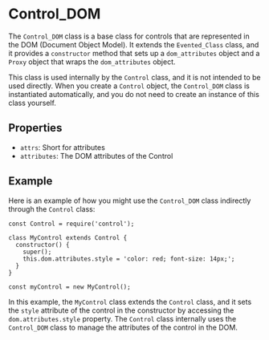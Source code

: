 # Control_DOM

The `Control_DOM` class is a base class for controls that are represented in the DOM (Document Object Model). It extends the `Evented_Class` class, and it provides a `constructor` method that sets up a `dom_attributes` object and a `Proxy` object that wraps the `dom_attributes` object.

This class is used internally by the `Control` class, and it is not intended to be used directly. When you create a `Control` object, the `Control_DOM` class is instantiated automatically, and you do not need to create an instance of this class yourself.

## Properties

- `attrs`: Short for attributes
- `attributes`: The DOM attributes of the Control

## Example

Here is an example of how you might use the `Control_DOM` class indirectly through the `Control` class:

```
const Control = require('control');

class MyControl extends Control {
  constructor() {
    super();
    this.dom.attributes.style = 'color: red; font-size: 14px;';
  }
}

const myControl = new MyControl();
```

In this example, the `MyControl` class extends the `Control` class, and it sets the `style` attribute of the control in the constructor by accessing the `dom.attributes.style` property. The `Control` class internally uses the `Control_DOM` class to manage the attributes of the control in the DOM.